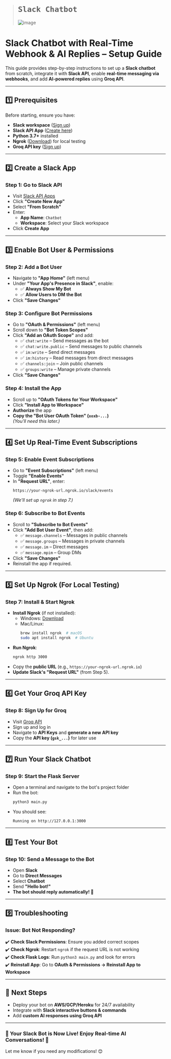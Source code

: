 ># `Slack Chatbot`
>
>![image](https://github.com/user-attachments/assets/31dd86ac-a379-4dcb-9b48-e8e87c59a7db)
# **Slack Chatbot with Real-Time Webhook & AI Replies – Setup Guide**  

This guide provides step-by-step instructions to set up a **Slack chatbot** from scratch, integrate it with **Slack API**, enable **real-time messaging via webhooks**, and add **AI-powered replies** using **Groq API**.

---

## **1️⃣ Prerequisites**
Before starting, ensure you have:
- **Slack workspace** ([Sign up](https://slack.com/get-started))
- **Slack API App** ([Create here](https://api.slack.com/apps))
- **Python 3.7+** installed
- **Ngrok** ([Download](https://ngrok.com/download)) for local testing
- **Groq API key** ([Sign up](https://groq.com))

---

## **2️⃣ Create a Slack App**
### **Step 1: Go to Slack API**
- Visit [Slack API Apps](https://api.slack.com/apps)
- Click **"Create New App"**
- Select **"From Scratch"**
- Enter:
  - **App Name**: `Chatbot`
  - **Workspace**: Select your Slack workspace
- Click **Create App**

---

## **3️⃣ Enable Bot User & Permissions**
### **Step 2: Add a Bot User**
- Navigate to **"App Home"** (left menu)
- Under **"Your App's Presence in Slack"**, enable:
  - ✅ **Always Show My Bot**
  - ✅ **Allow Users to DM the Bot**
- Click **"Save Changes"**

### **Step 3: Configure Bot Permissions**
- Go to **"OAuth & Permissions"** (left menu)
- Scroll down to **"Bot Token Scopes"**
- Click **"Add an OAuth Scope"** and add:
  - ✅ `chat:write` – Send messages as the bot
  - ✅ `chat:write.public` – Send messages to public channels
  - ✅ `im:write` – Send direct messages
  - ✅ `im:history` – Read messages from direct messages
  - ✅ `channels:join` – Join public channels
  - ✅ `groups:write` – Manage private channels
- Click **"Save Changes"**

### **Step 4: Install the App**
- Scroll up to **"OAuth Tokens for Your Workspace"**
- Click **"Install App to Workspace"**
- **Authorize** the app
- **Copy the "Bot User OAuth Token" (`xoxb-...`)**  
  *(You'll need this later.)*

---

## **4️⃣ Set Up Real-Time Event Subscriptions**
### **Step 5: Enable Event Subscriptions**
- Go to **"Event Subscriptions"** (left menu)
- Toggle **"Enable Events"**
- In **"Request URL"**, enter:
  ```
  https://your-ngrok-url.ngrok.io/slack/events
  ```
  *(We'll set up `ngrok` in step 7.)*

### **Step 6: Subscribe to Bot Events**
- Scroll to **"Subscribe to Bot Events"**
- Click **"Add Bot User Event"**, then add:
  - ✅ `message.channels` – Messages in public channels
  - ✅ `message.groups` – Messages in private channels
  - ✅ `message.im` – Direct messages
  - ✅ `message.mpim` – Group DMs
- Click **"Save Changes"**
- Reinstall the app if required.

---

## **5️⃣ Set Up Ngrok (For Local Testing)**
### **Step 7: Install & Start Ngrok**
- **Install Ngrok** (if not installed):
  - Windows: [Download](https://ngrok.com/download)
  - Mac/Linux:
    ```sh
    brew install ngrok  # macOS
    sudo apt install ngrok  # Ubuntu
    ```
- **Run Ngrok**:
  ```sh
  ngrok http 3000
  ```
- Copy the **public URL** (e.g., `https://your-ngrok-url.ngrok.io`)  
- **Update Slack's "Request URL"** (from Step 5).

---

## **6️⃣ Get Your Groq API Key**
### **Step 8: Sign Up for Groq**
- Visit [Groq API](https://groq.com)
- Sign up and log in
- Navigate to **API Keys** and **generate a new API key**
- Copy the **API key (`gsk_...`)** for later use

---

## **7️⃣ Run Your Slack Chatbot**
### **Step 9: Start the Flask Server**
- Open a terminal and navigate to the bot's project folder
- Run the bot:
  ```sh
  python3 main.py
  ```
- You should see:
  ```
  Running on http://127.0.0.1:3000
  ```

---

## **8️⃣ Test Your Bot**
### **Step 10: Send a Message to the Bot**
- Open **Slack**
- Go to **Direct Messages**
- Select **Chatbot**
- Send **"Hello bot!"**
- **The bot should reply automatically! 🎉**

---

## **9️⃣ Troubleshooting**
### **Issue: Bot Not Responding?**
✔️ **Check Slack Permissions**: Ensure you added correct scopes  
✔️ **Check Ngrok**: Restart `ngrok` if the request URL is not working  
✔️ **Check Flask Logs**: Run `python3 main.py` and look for errors  
✔️ **Reinstall App**: Go to **OAuth & Permissions → Reinstall App to Workspace**  

---

## **🎯 Next Steps**
- Deploy your bot on **AWS/GCP/Heroku** for 24/7 availability  
- Integrate with **Slack interactive buttons & commands**  
- Add **custom AI responses using Groq API**  

---

### **🚀 Your Slack Bot is Now Live! Enjoy Real-time AI Conversations!** 🎉  
Let me know if you need any modifications! 😊

